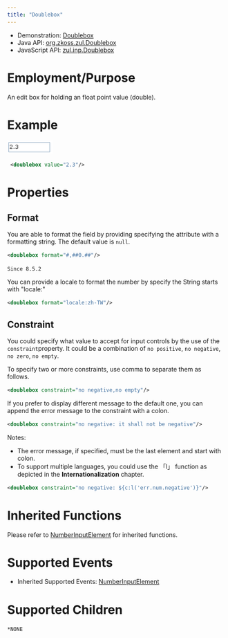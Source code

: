 ```yaml
---
title: "Doublebox"
---
```



- Demonstration:
  [Doublebox](http://www.zkoss.org/zkdemo/input/form_sample)
- Java API: [org.zkoss.zul.Doublebox](https://www.zkoss.org/javadoc/latest/zk/org/zkoss/zul/Doublebox.html)
- JavaScript API: [zul.inp.Doublebox](https://www.zkoss.org/javadoc/latest/jsdoc/classes/zul.inp.Doublebox.html)


# Employment/Purpose

An edit box for holding an float point value (double).

# Example

![](/zk_component_ref/images/ZKComRef_Doublebox_Examples.PNG)

```xml
 <doublebox value="2.3"/>
```

# Properties

## Format

You are able to format the field by providing specifying the attribute
with a formatting string. The default value is `null`.

```xml
<doublebox format="#,##0.##"/>
```

`Since 8.5.2`

You can provide a locale to format the number by specify the String
starts with "locale:"

```xml
<doublebox format="locale:zh-TW"/>
```

## Constraint

You could specify what value to accept for input controls by the use of
the `constraint`property. It could be a combination of `no positive`,
`no negative`, `no zero`, `no empty`.

To specify two or more constraints, use comma to separate them as
follows.

```xml
<doublebox constraint="no negative,no empty"/>
```

If you prefer to display different message to the default one, you can
append the error message to the constraint with a colon.

```xml
<doublebox constraint="no negative: it shall not be negative"/>
```

Notes:

- The error message, if specified, must be the last element and start
  with colon.
- To support multiple languages, you could use the 「l」 function as
  depicted in the **Internationalization** chapter.

```xml
<doublebox constraint="no negative: ${c:l('err.num.negative')}"/>
```

# Inherited Functions

Please refer to [ NumberInputElement]({{site.baseurl}}/zk_component_ref/numberinputelement)
for inherited functions.

# Supported Events

- Inherited Supported Events: [ NumberInputElement]({{site.baseurl}}/zk_component_ref/numberinputelement#Supported_Events)

# Supported Children

`*NONE`
